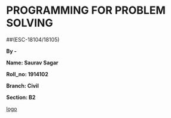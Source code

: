# PROGRAMMING FOR PROBLEM SOLVING
 ##(ESC-18104/18105)



 **By -**

 **Name: Saurav Sagar**
 
 **Roll_no: 1914102**
 
 **Branch: Civil**
 
 **Section: B2**
 
 [logo](https://www.logolynx.com/topic/gndec#&gid=1&pid=1)




